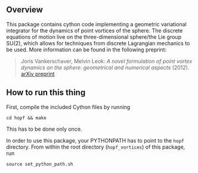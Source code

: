 Overview
--------

This package contains cython code implementing a geometric variational integrator for the dynamics of point vortices of the sphere.  The discrete equations of motion live on the three-dimensional sphere/the Lie group SU(2), which allows for techniques from discrete Lagrangian mechanics to be used.  More information can be found in the following preprint: 

> Joris Vankerschaver, Melvin Leok: 
> _A novel formulation of point vortex dynamics on the sphere: geometrical and numerical aspects_ (2012). 
> [arXiv preprint](http://arxiv.org/abs/1211.4560)

How to run this thing
---------------------

First, compile the included Cython files by running 

    cd hopf && make

This has to be done only once.

In order to use this package, your PYTHONPATH has to point to the `hopf` directory. From within the root directory (`hopf_vortices`) of this package, run

    source set_python_path.sh

